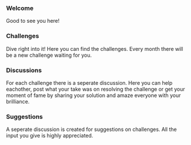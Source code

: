 ### Welcome

Good to see you here! 

### Challenges

Dive right into it! Here you can find the challenges. Every month there will be a new challenge waiting for you.

### Discussions
For each challenge there is a seperate discussion. Here you can help eachother, post what your take was on resolving the challenge or get your moment of fame by sharing your solution and amaze everyone with your brilliance.

### Suggestions
A seperate discussion is created for suggestions on challenges. All the input you give is highly appreciated.